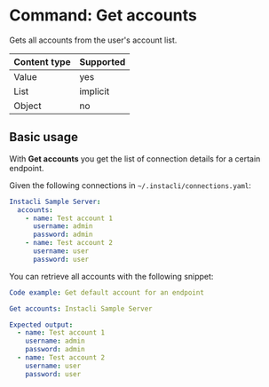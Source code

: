# Command: Get accounts

Gets all accounts from the user's account list.

| Content type | Supported |
|--------------|-----------|
| Value        | yes       |
| List         | implicit  |
| Object       | no        |

## Basic usage

With **Get accounts** you get the list of connection details for a certain endpoint.

Given the following connections in `~/.instacli/connections.yaml`:

```yaml file:connections.yaml
Instacli Sample Server:
  accounts:
    - name: Test account 1
      username: admin
      password: admin
    - name: Test account 2
      username: user
      password: user
```

You can retrieve all accounts with the following snippet:

```yaml cli
Code example: Get default account for an endpoint

Get accounts: Instacli Sample Server

Expected output:
  - name: Test account 1
    username: admin
    password: admin
  - name: Test account 2
    username: user
    password: user
```